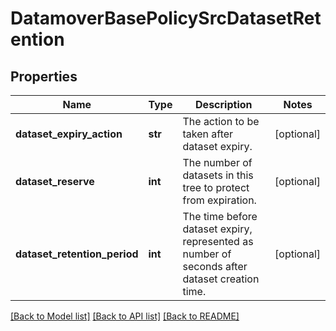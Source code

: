 # DatamoverBasePolicySrcDatasetRetention

## Properties
Name | Type | Description | Notes
------------ | ------------- | ------------- | -------------
**dataset_expiry_action** | **str** | The action to be taken after dataset expiry. | [optional] 
**dataset_reserve** | **int** | The number of datasets in this tree to protect from expiration. | [optional] 
**dataset_retention_period** | **int** | The time before dataset expiry, represented as number of seconds after dataset creation time. | [optional] 

[[Back to Model list]](../README.md#documentation-for-models) [[Back to API list]](../README.md#documentation-for-api-endpoints) [[Back to README]](../README.md)


